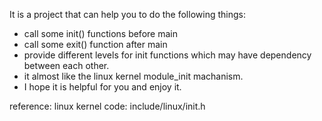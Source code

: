 It is a project that can help you to do the following things:
- call some init() functions before main
- call some exit() function after main
- provide different levels for init functions which may have dependency between each other.
- it almost like the linux kernel module_init machanism.
- I hope it is helpful for you and enjoy it.

reference:
    linux kernel code: include/linux/init.h
